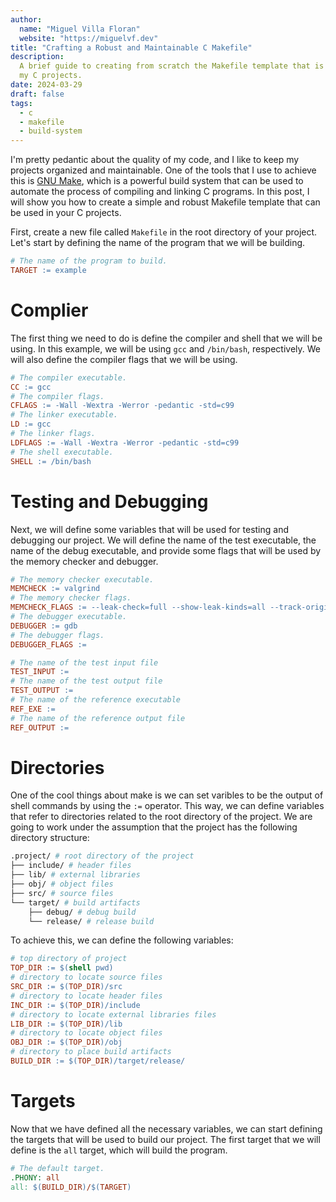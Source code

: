 ```yaml
---
author:
  name: "Miguel Villa Floran"
  website: "https://miguelvf.dev"
title: "Crafting a Robust and Maintainable C Makefile"
description:
  A brief guide to creating from scratch the Makefile template that is used in
  my C projects.
date: 2024-03-29
draft: false
tags:
  - c
  - makefile
  - build-system
---
```


I'm pretty pedantic about the quality of my code, and I like to keep my projects
organized and maintainable. One of the tools that I use to achieve this is
[GNU Make](https://www.gnu.org/software/make/), which is a powerful build system
that can be used to automate the process of compiling and linking C programs. In
this post, I will show you how to create a simple and robust Makefile template
that can be used in your C projects.

First, create a new file called `Makefile` in the root directory of your
project. Let's start by defining the name of the program that we will be
building.

```makefile
# The name of the program to build.
TARGET := example
```

# Complier

The first thing we need to do is define the compiler and shell that we will be
using. In this example, we will be using `gcc` and `/bin/bash`, respectively. We
will also define the compiler flags that we will be using.

```makefile
# The compiler executable.
CC := gcc
# The compiler flags.
CFLAGS := -Wall -Wextra -Werror -pedantic -std=c99
# The linker executable.
LD := gcc
# The linker flags.
LDFLAGS := -Wall -Wextra -Werror -pedantic -std=c99
# The shell executable.
SHELL := /bin/bash
```

# Testing and Debugging

Next, we will define some variables that will be used for testing and debugging
our project. We will define the name of the test executable, the name of the
debug executable, and provide some flags that will be used by the memory checker
and debugger.

```makefile
# The memory checker executable.
MEMCHECK := valgrind
# The memory checker flags.
MEMCHECK_FLAGS := --leak-check=full --show-leak-kinds=all --track-origins=yes
# The debugger executable.
DEBUGGER := gdb
# The debugger flags.
DEBUGGER_FLAGS :=

# The name of the test input file
TEST_INPUT :=
# The name of the test output file
TEST_OUTPUT :=
# The name of the reference executable
REF_EXE :=
# The name of the reference output file
REF_OUTPUT :=
```

# Directories

One of the cool things about make is we can set varibles to be the output of
shell commands by using the `:=` operator. This way, we can define variables
that refer to directories related to the root directory of the project. We are
going to work under the assumption that the project has the following directory
structure:

```Makefile
.project/ # root directory of the project
├── include/ # header files
├── lib/ # external libraries
├── obj/ # object files
├── src/ # source files
└── target/ # build artifacts
    ├── debug/ # debug build
    └── release/ # release build
```

To achieve this, we can define the following variables:

```makefile
# top directory of project
TOP_DIR := $(shell pwd)
# directory to locate source files
SRC_DIR := $(TOP_DIR)/src
# directory to locate header files
INC_DIR := $(TOP_DIR)/include
# directory to locate external libraries files
LIB_DIR := $(TOP_DIR)/lib
# directory to locate object files
OBJ_DIR := $(TOP_DIR)/obj
# directory to place build artifacts
BUILD_DIR := $(TOP_DIR)/target/release/
```

# Targets

Now that we have defined all the necessary variables, we can start defining the targets that will be used to build our project. The first target that we will define is the `all` target, which will build the program.

```makefile
# The default target.
.PHONY: all
all: $(BUILD_DIR)/$(TARGET)
```
